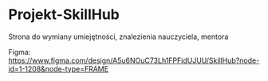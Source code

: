 # Projekt-SkillHub
Strona do wymiany umiejętności, znalezienia nauczyciela, mentora

Figma: https://www.figma.com/design/A5u6NOuC73Lh1FPFidUJUU/SkillHub?node-id=1-1208&node-type=FRAME
